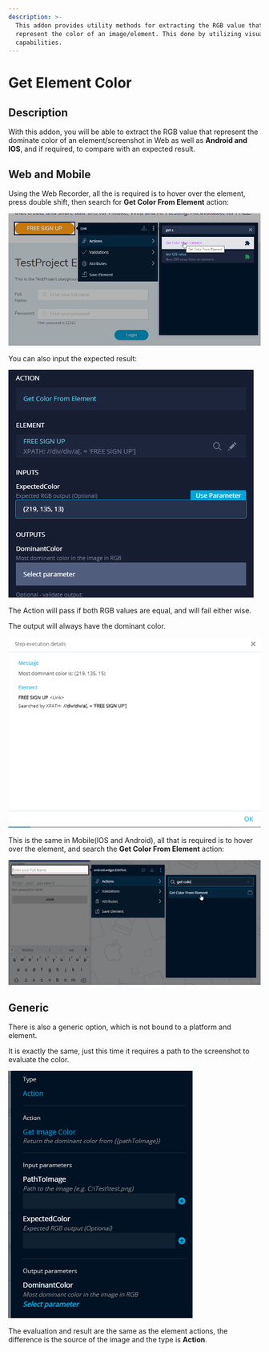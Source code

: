 ```yaml
---
description: >-
  This addon provides utility methods for extracting the RGB value that
  represent the color of an image/element. This done by utilizing visual testing
  capabilities.
---
```


# Get Element Color

## Description 

With this addon, you will be able to extract the RGB value that represent the dominate color of an element/screenshot in Web as well as **Android and IOS**, and if required, to compare with an expected result.

## Web and Mobile

Using the Web Recorder, all the is required is to hover over the element, press double shift, then search for **Get Color From Element** action:

![](../../.gitbook/assets/image%20%28287%29.png)

You can also input the expected result:



![](../../.gitbook/assets/image%20%28283%29.png)

The Action will pass if both RGB values are equal, and will fail either wise.

The output will always have the dominant color.

![](../../.gitbook/assets/image%20%28282%29.png)

This is the same in Mobile\(IOS and Android\), all that is required is to hover over the element, and search the **Get Color From Element** action:

![](../../.gitbook/assets/image%20%28285%29.png)



## Generic

There is also a generic option, which is not bound to a platform and element.

It is exactly the same, just this time it requires a path to the screenshot to evaluate the color.

![](../../.gitbook/assets/image%20%28284%29.png)

The evaluation and result are the same as the element actions, the difference is the source of the image and the type is **Action**.



